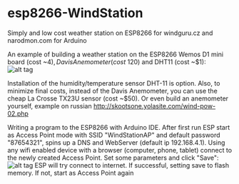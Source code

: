 # esp8266-WindStation
Simply and low cost weather station on ESP8266 for windguru.cz and narodmon.com for Arduino

An example of building a weather station on the ESP8266 Wemos D1 mini board (cost ~$4), Davis Anemometer (cost ~$120) and DHT11 (cost ~$1):
![alt tag](https://github.com/zpukr/esp8266-WindStation/blob/master/windstation.jpg)

Installation of the humidity/temperature sensor DHT-11 is option. Also, to minimize final costs, instead of the Davis Anemometer, you can use the cheap La Crosse TX23U sensor (cost ~$50). Or even build an anemometer yourself, example on russian http://skootsone.yolasite.com/wind-pow-02.php

Writing a program to the ESP8266 with Arduino IDE. After first run ESP start as Access Point mode with SSID "WindStationAP" and default password "87654321", spins up a DNS and WebServer (default ip 192.168.4.1). Using any wifi enabled device with a browser (computer, phone, tablet) connect to the newly created Access Point. Set some parameters and click "Save":
![alt tag](https://github.com/zpukr/esp8266-WindStation/blob/master/WindStationAP.jpg)
ESP will try connect to internet. If successful, setting save to flash memory. If not, start as Access Point again
